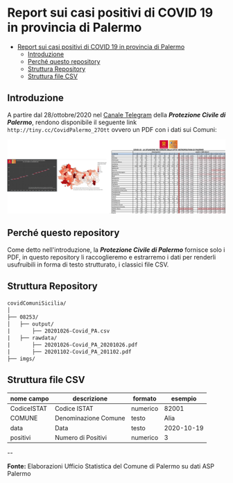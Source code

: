 # Report sui casi positivi di COVID 19 in provincia di Palermo

<!-- TOC -->

- [Report sui casi positivi di COVID 19 in provincia di Palermo](#report-sui-casi-positivi-di-covid-19-in-provincia-di-palermo)
  - [Introduzione](#introduzione)
  - [Perché questo repository](#perché-questo-repository)
  - [Struttura Repository](#struttura-repository)
  - [Struttura file CSV](#struttura-file-csv)

<!-- /TOC -->

## Introduzione

A partire dal 28/ottobre/2020 nel [Canale Telegram](https://t.me/ProtezioneCivilePalermo) della _**Protezione Civile di Palermo**_, rendono disponibile il seguente link `http://tiny.cc/CovidPalermo_27Ott` ovvero un PDF con i dati sui Comuni:

![](imgs/img_01.png)

## Perché questo repository

Come detto nell'introduzione, la _**Protezione Civile di Palermo**_ fornisce solo i PDF, in questo repository li raccoglieremo e estrarremo i dati per renderli usufruibili in forma di testo strutturato, i classici file CSV.

## Struttura Repository

```
covidComuniSicilia/
│
├── 08253/
│   ├── output/
|       ├── 20201026-Covid_PA.csv
|   ├── rawdata/
|       ├── 20201026-Covid_PA_20201026.pdf
|       ├── 20201102-Covid_PA_201102.pdf
├── imgs/
```

## Struttura file CSV

nome campo    | descrizione | formato | esempio
--------------|-------------|---------|-------
CodiceISTAT   | Codice ISTAT | numerico | 82001
COMUNE        | Denominazione Comune | testo | Alia
data          | Data| testo | 2020-10-19
positivi      | Numero di Positivi | numerico | 3

--

**Fonte:** Elaborazioni Ufficio Statistica del Comune di Palermo su dati ASP Palermo

